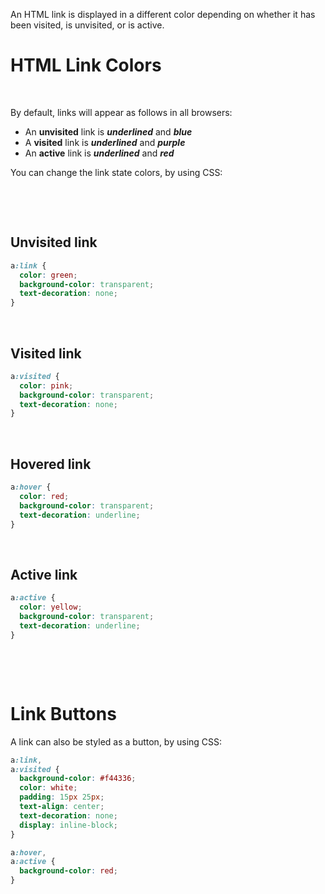 An HTML link is displayed in a different color depending on whether it has been visited, is unvisited, or is active.

# HTML Link Colors

&nbsp;

By default, links will appear as follows in all browsers:

- An **unvisited** link is **_underlined_** and **_blue_**
- A **visited** link is **_underlined_** and **_purple_**
- An **active** link is **_underlined_** and **_red_**

You can change the link state colors, by using CSS:

&nbsp;

&nbsp;

## Unvisited link

```css
a:link {
  color: green;
  background-color: transparent;
  text-decoration: none;
}
```

&nbsp;

## Visited link

```css
a:visited {
  color: pink;
  background-color: transparent;
  text-decoration: none;
}
```

&nbsp;

## Hovered link

```css
a:hover {
  color: red;
  background-color: transparent;
  text-decoration: underline;
}
```

&nbsp;

## Active link

```css
a:active {
  color: yellow;
  background-color: transparent;
  text-decoration: underline;
}
```

&nbsp;

&nbsp;

# Link Buttons

A link can also be styled as a button, by using CSS:

```css
a:link,
a:visited {
  background-color: #f44336;
  color: white;
  padding: 15px 25px;
  text-align: center;
  text-decoration: none;
  display: inline-block;
}

a:hover,
a:active {
  background-color: red;
}
```
